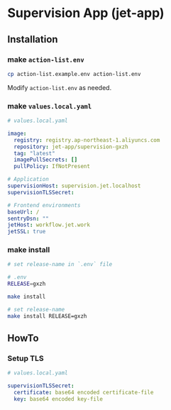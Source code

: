 # Supervision App (jet-app)

## Installation
### make `action-list.env`
```bash
cp action-list.example.env action-list.env
```

Modify `action-list.env` as needed.

### make `values.local.yaml`
```yaml
# values.local.yaml

image:
  registry: registry.ap-northeast-1.aliyuncs.com
  repository: jet-app/supervision-gxzh
  tag: "latest"
  imagePullSecrets: []
  pullPolicy: IfNotPresent

# Application
supervisionHost: supervision.jet.localhost
supervisionTLSSecret:

# Frontend environments
baseUrl: /
sentryDsn: ""
jetHost: workflow.jet.work
jetSSL: true

```

### make install
```bash
# set release-name in `.env` file

# .env
RELEASE=gxzh

make install
```

```bash
# set release-name
make install RELEASE=gxzh
```

## HowTo

### Setup TLS
```yaml
# values.local.yaml

supervisionTLSSecret:
  certificate: base64 encoded certificate-file
  key: base64 encoded key-file
```
